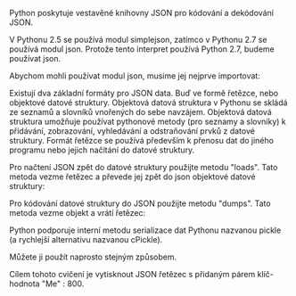 Python poskytuje vestavěné knihovny JSON pro kódování a dekódování JSON.

V Pythonu 2.5 se používá modul simplejson, zatímco v Pythonu 2.7 se používá modul json. Protože tento interpret používá Python 2.7, budeme používat json.

Abychom mohli používat modul json, musíme jej nejprve importovat:

Existují dva základní formáty pro JSON data. Buď ve formě řetězce, nebo objektové datové struktury. Objektová datová struktura v Pythonu se skládá ze seznamů a slovníků vnořených do sebe navzájem. Objektová datová struktura umožňuje používat pythonové metody (pro seznamy a slovníky) k přidávání, zobrazování, vyhledávání a odstraňování prvků z datové struktury. Formát řetězce se používá především k přenosu dat do jiného programu nebo jejich načítání do datové struktury.

Pro načtení JSON zpět do datové struktury použijte metodu "loads". Tato metoda vezme řetězec a převede jej zpět do json objektové datové struktury:

Pro kódování datové struktury do JSON použijte metodu "dumps". Tato metoda vezme objekt a vrátí řetězec:

Python podporuje interní metodu serializace dat Pythonu nazvanou pickle (a rychlejší alternativu nazvanou cPickle).

Můžete ji použít naprosto stejným způsobem.

Cílem tohoto cvičení je vytisknout JSON řetězec s přidaným párem klíč-hodnota "Me" : 800.
